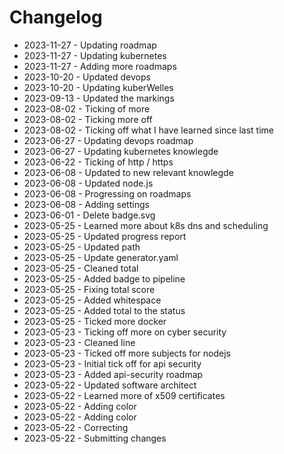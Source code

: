 # Changelog
* 2023-11-27 - Updating roadmap
* 2023-11-27 - Updating kubernetes
* 2023-11-27 - Adding more roadmaps
* 2023-10-20 - Updated devops
* 2023-10-20 - Updating kuberWelles
* 2023-09-13 - Updated the markings
* 2023-08-02 - Ticking of more
* 2023-08-02 - Ticking more off
* 2023-08-02 - Ticking off what I have learned since last time
* 2023-06-27 - Updating devops roadmap
* 2023-06-27 - Updating kubernetes knowlegde
* 2023-06-22 - Ticking of http / https
* 2023-06-08 - Updated to new relevant knowlegde
* 2023-06-08 - Updated node.js
* 2023-06-08 - Progressing on roadmaps
* 2023-06-08 - Adding settings
* 2023-06-01 - Delete badge.svg
* 2023-05-25 - Learned more about k8s dns and scheduling
* 2023-05-25 - Updated progress report
* 2023-05-25 - Updated path
* 2023-05-25 - Update generator.yaml
* 2023-05-25 - Cleaned total
* 2023-05-25 - Added badge to pipeline
* 2023-05-25 - Fixing total score
* 2023-05-25 - Added whitespace
* 2023-05-25 - Added total to the status
* 2023-05-25 - Ticked more docker
* 2023-05-23 - Ticking off more on cyber security
* 2023-05-23 - Cleaned line
* 2023-05-23 - Ticked off more subjects for nodejs
* 2023-05-23 - Initial tick off for api security
* 2023-05-23 - Added api-security roadmap
* 2023-05-22 - Updated software architect
* 2023-05-22 - Learned more of x509 certificates
* 2023-05-22 - Adding color
* 2023-05-22 - Adding color
* 2023-05-22 - Correcting
* 2023-05-22 - Submitting changes